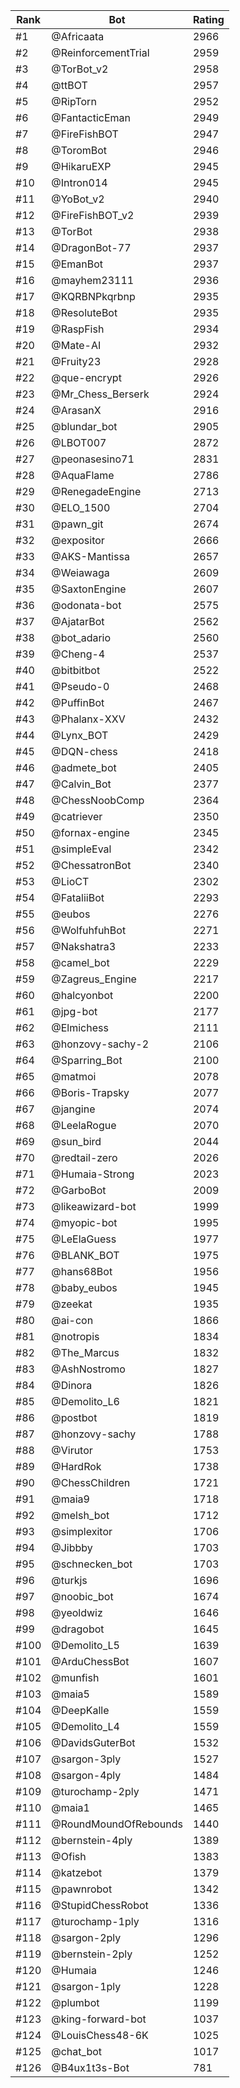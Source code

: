 Rank|Bot|Rating
---|---|---
#1|@Africaata|2966
#2|@ReinforcementTrial|2959
#3|@TorBot_v2|2958
#4|@ttBOT|2957
#5|@RipTorn|2952
#6|@FantacticEman|2949
#7|@FireFishBOT|2947
#8|@ToromBot|2946
#9|@HikaruEXP|2945
#10|@Intron014|2945
#11|@YoBot_v2|2940
#12|@FireFishBOT_v2|2939
#13|@TorBot|2938
#14|@DragonBot-77|2937
#15|@EmanBot|2937
#16|@mayhem23111|2936
#17|@KQRBNPkqrbnp|2935
#18|@ResoluteBot|2935
#19|@RaspFish|2934
#20|@Mate-AI|2932
#21|@Fruity23|2928
#22|@que-encrypt|2926
#23|@Mr_Chess_Berserk|2924
#24|@ArasanX|2916
#25|@blundar_bot|2905
#26|@LBOT007|2872
#27|@peonasesino71|2831
#28|@AquaFlame|2786
#29|@RenegadeEngine|2713
#30|@ELO_1500|2704
#31|@pawn_git|2674
#32|@expositor|2666
#33|@AKS-Mantissa|2657
#34|@Weiawaga|2609
#35|@SaxtonEngine|2607
#36|@odonata-bot|2575
#37|@AjatarBot|2562
#38|@bot_adario|2560
#39|@Cheng-4|2537
#40|@bitbitbot|2522
#41|@Pseudo-0|2468
#42|@PuffinBot|2467
#43|@Phalanx-XXV|2432
#44|@Lynx_BOT|2429
#45|@DQN-chess|2418
#46|@admete_bot|2405
#47|@Calvin_Bot|2377
#48|@ChessNoobComp|2364
#49|@catriever|2350
#50|@fornax-engine|2345
#51|@simpleEval|2342
#52|@ChessatronBot|2340
#53|@LioCT|2302
#54|@FataliiBot|2293
#55|@eubos|2276
#56|@WolfuhfuhBot|2271
#57|@Nakshatra3|2233
#58|@camel_bot|2229
#59|@Zagreus_Engine|2217
#60|@halcyonbot|2200
#61|@jpg-bot|2177
#62|@Elmichess|2111
#63|@honzovy-sachy-2|2106
#64|@Sparring_Bot|2100
#65|@matmoi|2078
#66|@Boris-Trapsky|2077
#67|@jangine|2074
#68|@LeelaRogue|2070
#69|@sun_bird|2044
#70|@redtail-zero|2026
#71|@Humaia-Strong|2023
#72|@GarboBot|2009
#73|@likeawizard-bot|1999
#74|@myopic-bot|1995
#75|@LeElaGuess|1977
#76|@BLANK_BOT|1975
#77|@hans68Bot|1956
#78|@baby_eubos|1945
#79|@zeekat|1935
#80|@ai-con|1866
#81|@notropis|1834
#82|@The_Marcus|1832
#83|@AshNostromo|1827
#84|@Dinora|1826
#85|@Demolito_L6|1821
#86|@postbot|1819
#87|@honzovy-sachy|1788
#88|@Virutor|1753
#89|@HardRok|1738
#90|@ChessChildren|1721
#91|@maia9|1718
#92|@melsh_bot|1712
#93|@simplexitor|1706
#94|@Jibbby|1703
#95|@schnecken_bot|1703
#96|@turkjs|1696
#97|@noobic_bot|1674
#98|@yeoldwiz|1646
#99|@dragobot|1645
#100|@Demolito_L5|1639
#101|@ArduChessBot|1607
#102|@munfish|1601
#103|@maia5|1589
#104|@DeepKalle|1559
#105|@Demolito_L4|1559
#106|@DavidsGuterBot|1532
#107|@sargon-3ply|1527
#108|@sargon-4ply|1484
#109|@turochamp-2ply|1471
#110|@maia1|1465
#111|@RoundMoundOfRebounds|1440
#112|@bernstein-4ply|1389
#113|@Ofish|1383
#114|@katzebot|1379
#115|@pawnrobot|1342
#116|@StupidChessRobot|1336
#117|@turochamp-1ply|1316
#118|@sargon-2ply|1296
#119|@bernstein-2ply|1252
#120|@Humaia|1246
#121|@sargon-1ply|1228
#122|@plumbot|1199
#123|@king-forward-bot|1037
#124|@LouisChess48-6K|1025
#125|@chat_bot|1017
#126|@B4ux1t3s-Bot|781
